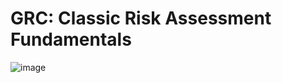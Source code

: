 # GRC: Classic Risk Assessment Fundamentals

![image](https://github.com/user-attachments/assets/2f34454a-a16d-41c6-97d4-dbe79f20111b)

